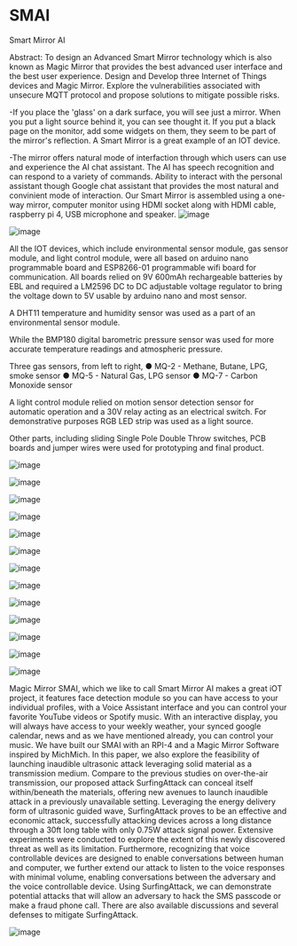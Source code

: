 # SMAI
Smart Mirror AI

Abstract: To design an Advanced Smart Mirror technology which is also known as Magic Mirror that provides the best advanced user interface and the best user experience. Design and Develop three Internet of Things devices and Magic Mirror. Explore the vulnerabilities associated with unsecure MQTT protocol and propose solutions to mitigate possible risks.

-If you place the 'glass' on a dark surface, you will see just a mirror. When you put a light source behind it, you can see thought it. If you put a black page on the monitor, add some widgets on them, they seem to be part of the mirror's reflection. A Smart Mirror is a great example of an IOT device.

-The mirror offers natural mode of interfaction through which users can use and experience the AI chat assistant. The AI has speech recognition and can respond to a variety of commands. Ability to interact with the personal assistant though Google chat assistant that provides the most natural and convinient mode of interaction. Our Smart Mirror is assembled using a one-way mirror, computer monitor using HDMI socket along with HDMI cable, raspberry pi 4, USB microphone and speaker.
![image](https://user-images.githubusercontent.com/69605343/105234810-a9810300-5b39-11eb-800a-ffb023290a20.png)

![image](https://user-images.githubusercontent.com/69605343/105235659-dfbe8280-5b39-11eb-8171-dc7a71d9d70b.png)

All the IOT devices, which include environmental sensor module, gas sensor module, and light control module, were all based on arduino nano programmable board and ESP8266-01 programmable wifi board for communication.
All boards relied on 9V 600mAh rechargeable batteries by EBL and required a LM2596 DC to DC adjustable voltage regulator to bring the voltage down to 5V usable by arduino nano and most sensor.

A DHT11 temperature and humidity sensor was used as a part of an environmental sensor module.

While the BMP180 digital barometric pressure sensor was used for more accurate temperature readings and atmospheric pressure.

Three gas sensors, from left to right, 
●	MQ-2 - Methane, Butane, LPG, smoke sensor
●	MQ-5 - Natural Gas, LPG sensor
●	MQ-7 - Carbon Monoxide sensor

A light control module relied on motion sensor detection sensor for automatic operation and a 30V relay acting as an electrical switch. For demonstrative purposes RGB LED strip was used as a light source.

Other parts, including sliding Single Pole Double Throw switches, PCB boards and jumper wires were used for prototyping and final product.  

![image](https://user-images.githubusercontent.com/69605343/105239344-cbc75080-5b3a-11eb-9002-553c0a45778a.png)

![image](https://user-images.githubusercontent.com/69605343/105239396-cf5ad780-5b3a-11eb-9d63-1c7c1a71b9fb.png)

![image](https://user-images.githubusercontent.com/69605343/105239463-d2ee5e80-5b3a-11eb-9ef4-3b49e9bad6fb.png)

![image](https://user-images.githubusercontent.com/69605343/105239524-d71a7c00-5b3a-11eb-9862-83fa6f3330cb.png)

![image](https://user-images.githubusercontent.com/69605343/105239611-dc77c680-5b3a-11eb-80f2-2a33e9ce3a95.png)

![image](https://user-images.githubusercontent.com/69605343/105239673-e0a3e400-5b3a-11eb-8047-ec8c5eb89b14.png)

![image](https://user-images.githubusercontent.com/69605343/105239790-e7caf200-5b3a-11eb-82b2-5ff0ff7feafe.png)

![image](https://user-images.githubusercontent.com/69605343/105239830-eb5e7900-5b3a-11eb-80f7-9caae7e15c8f.png)

![image](https://user-images.githubusercontent.com/69605343/105239884-ef8a9680-5b3a-11eb-8af8-38657622f40c.png)

![image](https://user-images.githubusercontent.com/69605343/105239951-f44f4a80-5b3a-11eb-95ce-83270b0cdb14.png)

![image](https://user-images.githubusercontent.com/69605343/105240015-f7e2d180-5b3a-11eb-936c-4a066660ac77.png)

![image](https://user-images.githubusercontent.com/69605343/105240083-fc0eef00-5b3a-11eb-813f-ab1cbf60d88b.png)

![image](https://user-images.githubusercontent.com/69605343/105240160-003b0c80-5b3b-11eb-8358-884bf9816aa3.png)

Magic Mirror SMAI, which we like to call Smart Mirror AI makes a great iOT project, it features face detection module so you can have access to your individual profiles, with a Voice Assistant interface and you can control your favorite YouTube videos or Spotify music. With an interactive display, you will always have access to your weekly weather, your synced google calendar, news and as we have mentioned already, you can control your music. We have built our SMAI with an RPI-4 and a Magic Mirror Software inspired by MichMich.
In this paper, we also explore the feasibility of launching inaudible ultrasonic attack leveraging solid material as a transmission medium. Compare to the previous studies on over-the-air transmission, our proposed attack SurfingAttack can conceal itself within/beneath the materials, offering new avenues to launch inaudible attack in a previously unavailable setting. Leveraging the energy delivery form of ultrasonic guided wave, SurfingAttack proves to be an effective and economic attack, successfully attacking devices across a long distance through a 30ft long table with only 0.75W attack signal power. Extensive experiments were conducted to explore the extent of this newly discovered threat as well as its limitation. Furthermore, recognizing that voice controllable devices are designed to enable conversations between human and computer, we further extend our attack to listen to the voice responses with minimal volume, enabling conversations between the adversary and the voice controllable device. Using SurfingAttack, we can demonstrate potential attacks that will allow an adversary to hack the SMS passcode or make a fraud phone call. There are also available discussions and several defenses to mitigate SurfingAttack.


![image](https://user-images.githubusercontent.com/69605343/105242973-66745f00-5b3c-11eb-9730-61222ccdde29.png)



